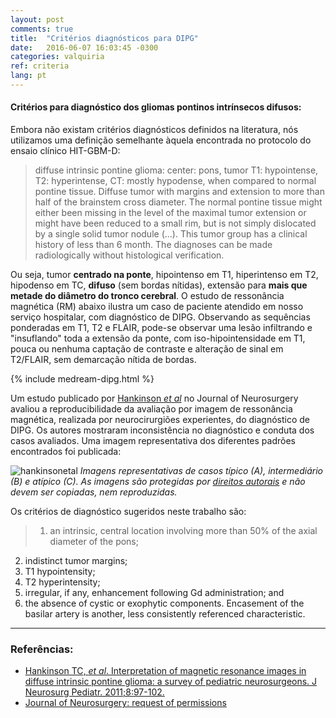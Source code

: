 ```yaml
---
layout: post
comments: true
title:  "Critérios diagnósticos para DIPG"
date:   2016-06-07 16:03:45 -0300
categories: valquiria
ref: criteria
lang: pt
---
```


#### Critérios para diagnóstico dos gliomas pontinos intrínsecos difusos:

Embora não existam critérios diagnósticos definidos na literatura, nós utilizamos uma definição semelhante àquela encontrada no protocolo do ensaio clínico HIT-GBM-D:

> diffuse intrinsic pontine glioma:
  center: pons, tumor T1: hypointense, T2: hyperintense, CT: mostly
  hypodense, when compared to normal pontine tissue. Diffuse tumor with margins
  and extension to more than half of the brainstem cross diameter. The normal
  pontine tissue might either been missing in the level of the maximal tumor
  extension or might have been reduced to a small rim, but is not simply
  dislocated by a single solid tumor nodule (...). This tumor group has a
  clinical history of less than 6 month. The diagnoses can be made
  radiologically without histological verification.

Ou seja, tumor __centrado na ponte__, hipointenso em T1, hiperintenso em T2, hipodenso em TC, __difuso__ (sem bordas nítidas), extensão para __mais que metade do diâmetro do tronco cerebral__. O estudo de ressonância magnética (RM) abaixo ilustra um caso de paciente atendido em nosso serviço hospitalar, com diagnóstico de DIPG. Observando as sequências ponderadas em T1, T2 e FLAIR, pode-se observar uma lesão infiltrando e "insuflando" toda a extensão da ponte, com iso-hipointensidade em T1, pouca ou nenhuma captação de contraste e alteração de sinal em T2/FLAIR, sem demarcação nítida de bordas.

{% include medream-dipg.html %}

Um estudo publicado por [Hankinson _et al_][hankinson] no Journal of Neurosurgery avaliou a reproducibilidade da avaliação por imagem de ressonância magnética, realizada por neurocirurgiões experientes, do diagnóstico de DIPG. Os autores mostraram inconsistência no diagnóstico e conduta dos casos avaliados. Uma imagem representativa dos diferentes padrões encontrados foi publicada:

![hankinsonetal](http://thejns.org/na101/home/literatum/publisher/jns/journals/content/ped.1/2011/ped.1.2011.8.issue-1/2011.4.peds1180/production/images/large/0080097f1.jpeg)
*Imagens representativas de casos típico (A), intermediário (B) e atípico (C). As imagens são protegidas por [direitos autorais][jns-permission] e não devem ser copiadas, nem reproduzidas.*

 Os critérios de diagnóstico sugeridos neste trabalho são:
 > 1. an intrinsic, central location involving more than 50% of the axial diameter of the pons;
   2. indistinct tumor margins;
   3. T1 hypointensity;
   4. T2 hyperintensity;
   5. irregular, if any, enhancement following Gd administration; and
   6. the absence of cystic or exophytic components.
 Encasement of the basilar artery is another, less consistently referenced characteristic.

---

### Referências:

- [Hankinson TC, _et al_. Interpretation of magnetic
resonance images in diffuse intrinsic pontine glioma: a survey of pediatric
neurosurgeons. J Neurosurg Pediatr. 2011;8:97-102. ][hankinson]
- [Journal of Neurosurgery: request of permissions][jns-permission]


[hankinson]: http://thejns.org/doi/full/10.3171/2011.4.PEDS1180
[jns-permission]: https://thejns.org/action/permissions
